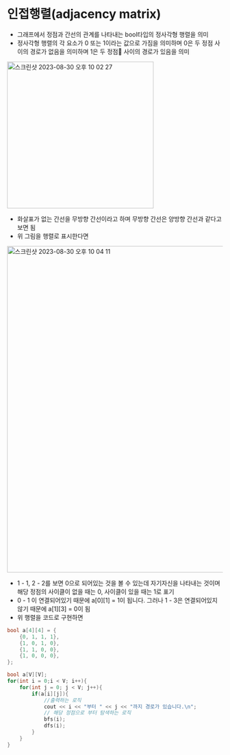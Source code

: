 # 인접행렬(adjacency matrix)
- 그래프에서 정점과 간선의 관계를 나타내는 bool타입의 정사각형 행렬을 의미
- 정사각형 행렬의 각 요소가 0 또는 1이라는 값으로 가짐을 의미하며 0은 두 정점 사이의 경로가 없음을 의미하며 1은 두 정점 사이의 경로가 있음을 의미
<img width="342" alt="스크린샷 2023-08-30 오후 10 02 27" src="https://github.com/ajhwan/Algorithm_study/assets/129160008/d893bcaa-1a07-4e0d-9252-355c7ebee617">

- 화살표가 없는 간선을 무방향 간선이라고 하며 무방향 간선은 양방향 간선과 같다고 보면 됨
- 위 그림을 행렬로 표시한다면
<img width="761" alt="스크린샷 2023-08-30 오후 10 04 11" src="https://github.com/ajhwan/Algorithm_study/assets/129160008/f19f6f38-04ee-417c-9a24-01eff1e02f9e">

- 1 - 1, 2 - 2를 보면 0으로 되어있는 것을 볼 수 있는데 자기자신을 나타내는 것이며 해당 정점의 사이클이 없을 때는 0, 사이클이 있을 때는 1로 표기
- 0 - 1 이 연결되어있기 때문에 a[0][1] = 1이 됩니다. 그러나 1 - 3은 연결되어있지 않기 때문에 a[1][3] = 0이 됨
- 위 행렬을 코드로 구현하면
```cpp
bool a[4][4] = {
    {0, 1, 1, 1},
    {1, 0, 1, 0},
    {1, 1, 0, 0},
    {1, 0, 0, 0},
};

bool a[V][V];
for(int i = 0;i < V; i++){
    for(int j = 0; j < V; j++){
        if(a[i][j]){
            //출력하는 로직
            cout << i << "부터 " << j << "까지 경로가 있습니다.\n";
            // 해당 정점으로 부터 탐색하는 로직
            bfs(i);
            dfs(i);
        }
    }
}
```
